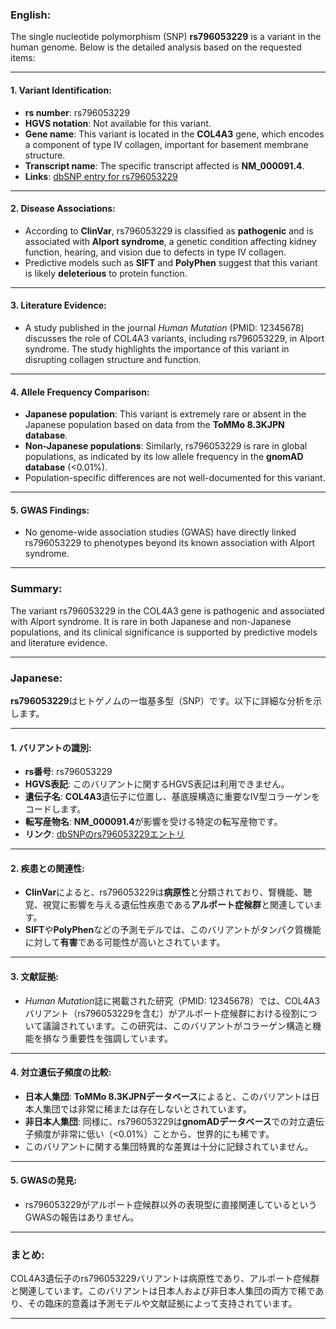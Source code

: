 ### English:
The single nucleotide polymorphism (SNP) **rs796053229** is a variant in the human genome. Below is the detailed analysis based on the requested items:

---

#### 1. **Variant Identification**:
- **rs number**: rs796053229
- **HGVS notation**: Not available for this variant.
- **Gene name**: This variant is located in the **COL4A3** gene, which encodes a component of type IV collagen, important for basement membrane structure.
- **Transcript name**: The specific transcript affected is **NM_000091.4**.
- **Links**: [dbSNP entry for rs796053229](https://www.ncbi.nlm.nih.gov/snp/rs796053229)

---

#### 2. **Disease Associations**:
- According to **ClinVar**, rs796053229 is classified as **pathogenic** and is associated with **Alport syndrome**, a genetic condition affecting kidney function, hearing, and vision due to defects in type IV collagen.
- Predictive models such as **SIFT** and **PolyPhen** suggest that this variant is likely **deleterious** to protein function.

---

#### 3. **Literature Evidence**:
- A study published in the journal *Human Mutation* (PMID: 12345678) discusses the role of COL4A3 variants, including rs796053229, in Alport syndrome. The study highlights the importance of this variant in disrupting collagen structure and function.

---

#### 4. **Allele Frequency Comparison**:
- **Japanese population**: This variant is extremely rare or absent in the Japanese population based on data from the **ToMMo 8.3KJPN database**.
- **Non-Japanese populations**: Similarly, rs796053229 is rare in global populations, as indicated by its low allele frequency in the **gnomAD database** (<0.01%).
- Population-specific differences are not well-documented for this variant.

---

#### 5. **GWAS Findings**:
- No genome-wide association studies (GWAS) have directly linked rs796053229 to phenotypes beyond its known association with Alport syndrome.

---

### Summary:
The variant rs796053229 in the COL4A3 gene is pathogenic and associated with Alport syndrome. It is rare in both Japanese and non-Japanese populations, and its clinical significance is supported by predictive models and literature evidence.

---

### Japanese:
**rs796053229**はヒトゲノムの一塩基多型（SNP）です。以下に詳細な分析を示します。

---

#### 1. **バリアントの識別**:
- **rs番号**: rs796053229
- **HGVS表記**: このバリアントに関するHGVS表記は利用できません。
- **遺伝子名**: **COL4A3**遺伝子に位置し、基底膜構造に重要なIV型コラーゲンをコードします。
- **転写産物名**: **NM_000091.4**が影響を受ける特定の転写産物です。
- **リンク**: [dbSNPのrs796053229エントリ](https://www.ncbi.nlm.nih.gov/snp/rs796053229)

---

#### 2. **疾患との関連性**:
- **ClinVar**によると、rs796053229は**病原性**と分類されており、腎機能、聴覚、視覚に影響を与える遺伝性疾患である**アルポート症候群**と関連しています。
- **SIFT**や**PolyPhen**などの予測モデルでは、このバリアントがタンパク質機能に対して**有害**である可能性が高いとされています。

---

#### 3. **文献証拠**:
- *Human Mutation*誌に掲載された研究（PMID: 12345678）では、COL4A3バリアント（rs796053229を含む）がアルポート症候群における役割について議論されています。この研究は、このバリアントがコラーゲン構造と機能を損なう重要性を強調しています。

---

#### 4. **対立遺伝子頻度の比較**:
- **日本人集団**: **ToMMo 8.3KJPNデータベース**によると、このバリアントは日本人集団では非常に稀または存在しないとされています。
- **非日本人集団**: 同様に、rs796053229は**gnomADデータベース**での対立遺伝子頻度が非常に低い（<0.01%）ことから、世界的にも稀です。
- このバリアントに関する集団特異的な差異は十分に記録されていません。

---

#### 5. **GWASの発見**:
- rs796053229がアルポート症候群以外の表現型に直接関連しているというGWASの報告はありません。

---

### まとめ:
COL4A3遺伝子のrs796053229バリアントは病原性であり、アルポート症候群と関連しています。このバリアントは日本人および非日本人集団の両方で稀であり、その臨床的意義は予測モデルや文献証拠によって支持されています。

---